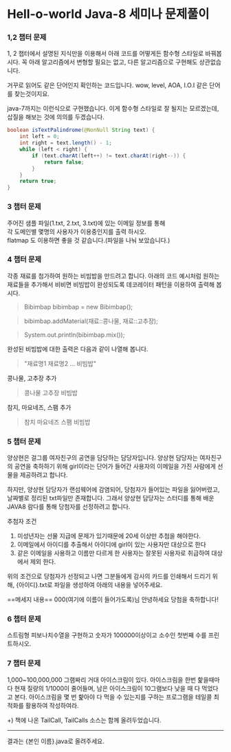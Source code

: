 # Hell-o-world Java-8 세미나 문제풀이

### 1,2 챕터 문제
1, 2 챕터에서 설명된 지식만을 이용해서 아래 코드를 어떻게든 함수형 스타일로 바꿔봅시다.
꼭 아래 알고리즘에서 변형할 필요는 없고, 다른 알고리즘으로 구현해도 상관없습니다.

거꾸로 읽어도 같은 단어인지 확인하는 코드입니다.
wow, level, AOA, I.O.I 같은 단어를 찾는것이지요.

java-7까지는 이런식으로 구현했습니다.
이게 함수형 스타일로 잘 될지는 모르겠는데, 삽질을 해보는 것에 의의를 두겠습니다.

```java
boolean isTextPalindrome(@NonNull String text) {
    int left = 0;
    int right = text.length() - 1;
    while (left < right) {
        if (text.charAt(left++) != text.charAt(right--)) {
            return false;
        }
    }
    return true;
}
```

### 3 챕터 문제
주어진 샘플 파일(1.txt, 2.txt, 3.txt)에 있는 이메일 정보를 통해  
각 도메인별 몇명의 사용자가 이용중인지를 출력 하시오.    
flatmap 도 이용하면 좋을 것 같습니다.(파일을 나눠 보았습니다.)  

### 4 챕터 문제
각종 재료를 첨가하여 원하는 비빔밥을 만드려고 합니다.
아래의 코드 예시처럼 원하는 재료들을 추가해서 비비면 
비빔밥이 완성되도록 데코레이터 패턴을 이용하여 출력해 봅시다.

> Bibimbap bibimbap = new Bibimbap();

> bibimbap.addMaterial(재료::콩나물, 재료::고추장);

> System.out.println(bibimbap.mix());

완성된 비빔밥에 대한 출력은 다음과 같이 나열해 봅니다.
> "재료명1 재료명2 ... 비빔밥"

콩나물, 고추장 추가
> 콩나물 고추장 비빔밥

참지, 마요네즈, 스팸 추가
> 참치 마요네즈 스팸 비빔밥


### 5 챕터 문제
양상현은 걸그룹 여자친구의 공연을 담당하는 담당자입니다.
양상현 담당자는 여자친구의 공연을 축하하기 위해 girl이라는 단어가 들어간 사용자의 이메일을 가진 사람에게
선물을 제공하려고 합니다.

하지만, 양상현 담당자가 랜섬웨어에 감염되어, 당첨자가 들어있는 파일을 잃어버렸고, 날짜별로 정리된 txt파일만 존재합니다.
그래서 양상현 담당자는 스터디를 통해 배운 JAVA8 람다를 통해 당첨자를 선정하려고 합니다.


추첨자 조건
1. 미성년자는 선물 지급에 문제가 있기때문에 20세 이상만 추첨을 해야한다.
2. 이메일에서 아이디를 추출해서 아이디에 girl이 있는 사용자만 대상으로 한다
3. 같은 이메일을 사용하고 이름만 다르게 한 사용자는 잘못된 사용자로 취급하여 대상에서 제외 한다.

위의 조건으로 당첨자가 선정되고 나면 
그분들에게 감사의 카드를 인쇄해서 드리기 위해, {아이디}.txt로 파일을 생성하여 
아래의 내용을 넣어주세요.


==메세지 내용==
000(여기에 이름이 들어가도록)님 안녕하세요
당첨을 축하합니다! 

### 6 챕터 문제
스트림형 피보나치수열을 구현하고 숫자가 100000이상이고 소수인 첫번째 수를 프린트하시오.

### 7 챕터 문제

1,000~100,000,000 그램짜리 거대 아이스크림이 있다. 아이스크림을 한번 핥을때마다 현재 질량의 1/1000이 줄어들며, 남은 아이스크림이 10그램보다 낮을 때 다 먹었다고 본다. 아이스크림을 몇 번 핥아야 다 먹을 수 있는지를 구하는 프로그램을 테일콜 최적화를 활용하여 작성하여라.

+) 책에 나온 TailCall, TailCalls 소스는 함께 올려두었습니다.

---
결과는 {본인 이름}.java로 올려주세요.

